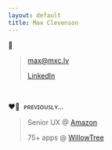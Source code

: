 ```yaml
---
layout: default
title: Max Clevenson
---
```


💬

> [&#109;&#097;&#120;&#064;&#109;&#120;&#099;&#046;&#108;&#118;](mailto:&#109;&#097;&#120;&#064;&#109;&#120;&#099;&#046;&#108;&#118;?subject=Hello%20from%20mxc.lv) 
> 
> [LinkedIn](https://www.linkedin.com/in/maxclevenson/)

&nbsp;

❤️‍🔥&nbsp;&nbsp;ᴘʀᴇᴠɪᴏᴜꜱʟʏ…

> Senior UX @ [Amazon](https://advertising.amazon.com)
> 
> 75+ apps @ [WillowTree](https://willowtreeapps.com/portfolio)
